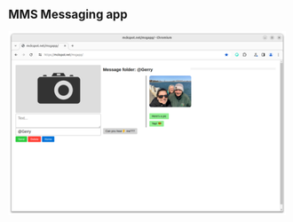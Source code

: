 
## MMS Messaging app
<img src="https://github.com/glmck13/PBX-My-Home/blob/main/msgapp/msgapp.png" width=500>
